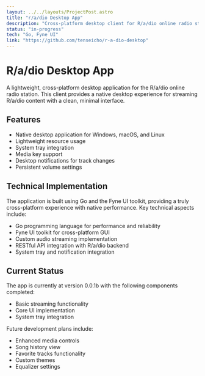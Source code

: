 ```yaml
---
layout: ../../layouts/ProjectPost.astro
title: "r/a/dio Desktop App"
description: "Cross-platform desktop client for R/a/dio online radio station"
status: "in-progress"
tech: "Go, Fyne UI"
link: "https://github.com/tenseicho/r-a-dio-desktop"
---
```


# R/a/dio Desktop App

A lightweight, cross-platform desktop application for the R/a/dio online radio station. This client provides a native desktop experience for streaming R/a/dio content with a clean, minimal interface.

## Features

- Native desktop application for Windows, macOS, and Linux
- Lightweight resource usage    
- System tray integration
- Media key support
- Desktop notifications for track changes
- Persistent volume settings

## Technical Implementation

The application is built using Go and the Fyne UI toolkit, providing a truly cross-platform experience with native performance. Key technical aspects include:

- Go programming language for performance and reliability
- Fyne UI toolkit for cross-platform GUI
- Custom audio streaming implementation
- RESTful API integration with R/a/dio backend
- System tray and notification integration

## Current Status

The app is currently at version 0.0.1b with the following components completed:
- Basic streaming functionality
- Core UI implementation
- System tray integration

Future development plans include:
- Enhanced media controls
- Song history view
- Favorite tracks functionality
- Custom themes
- Equalizer settings
